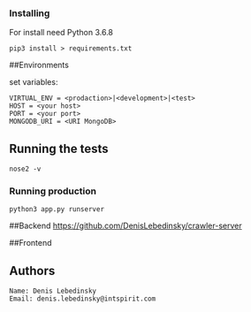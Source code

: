 
### Installing

For install need Python 3.6.8

```
pip3 install > requirements.txt
```

##Environments

set variables:

```
VIRTUAL_ENV = <prodaction>|<development>|<test> 
HOST = <your host>
PORT = <your port>
MONGODB_URI = <URI MongoDB>
```

## Running the tests

```
nose2 -v
```

### Running production


```
python3 app.py runserver
```

##Backend
https://github.com/DenisLebedinsky/crawler-server

##Frontend


## Authors

	Name: Denis Lebedinsky
	Email: denis.lebedinsky@intspirit.com
